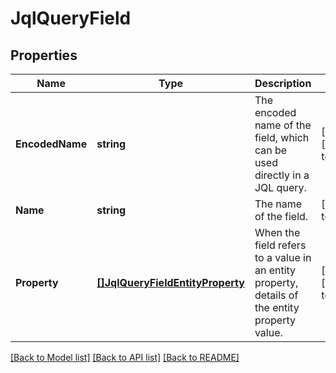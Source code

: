 # JqlQueryField

## Properties
Name | Type | Description | Notes
------------ | ------------- | ------------- | -------------
**EncodedName** | **string** | The encoded name of the field, which can be used directly in a JQL query. | [optional] [default to null]
**Name** | **string** | The name of the field. | [default to null]
**Property** | [**[]JqlQueryFieldEntityProperty**](JqlQueryFieldEntityProperty.md) | When the field refers to a value in an entity property, details of the entity property value. | [optional] [default to null]

[[Back to Model list]](../README.md#documentation-for-models) [[Back to API list]](../README.md#documentation-for-api-endpoints) [[Back to README]](../README.md)


